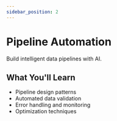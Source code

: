 ```yaml
---
sidebar_position: 2
---
```


# Pipeline Automation

Build intelligent data pipelines with AI.

## What You'll Learn

- Pipeline design patterns
- Automated data validation
- Error handling and monitoring
- Optimization techniques 